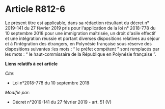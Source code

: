 # Article R812-6

Le présent titre est applicable, dans sa rédaction résultant du
décret n° 2019-141 du 27 février 2019 pris pour l'application de la loi n° 2018-778 du 10 septembre 2018 pour une immigration
maîtrisée, un droit d'asile effectif et une intégration réussie et portant diverses dispositions relatives au séjour et à
l'intégration des étrangers, en Polynésie française sous réserve des dispositions suivantes :les mots : “ le préfet compétent
” sont remplacés par les mots : “ le haut-commissaire de la République en Polynésie française ”.

**Liens relatifs à cet article**

_Cite_:

  - Loi n°2018-778 du 10 septembre 2018

_Modifié par_:

  - Décret n°2019-141 du 27 février 2019 - art. 51 (V)

